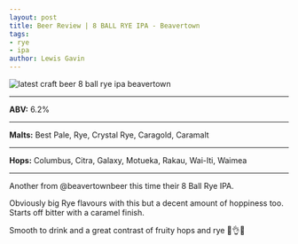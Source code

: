 ```yaml
---
layout: post
title: Beer Review | 8 BALL RYE IPA - Beavertown
tags:
- rye
- ipa
author: Lewis Gavin
---
```


![latest craft beer 8 ball rye ipa beavertown](https://www.lewisgavin.co.uk/beermeupplease/images/2019-01-08-another-@beavertownbeer-time-8-ball-rye-ipa-obviously-big-rye.png)

***
**ABV:** 6.2%

***
**Malts:** Best Pale, Rye, Crystal Rye, Caragold, Caramalt

***
**Hops:** Columbus, Citra, Galaxy, Motueka, Rakau, Wai-Iti, Waimea

***

Another from @beavertownbeer this time their 8 Ball Rye IPA.

Obviously big Rye flavours with this but a decent amount of hoppiness too. Starts off bitter with a caramel finish.

Smooth to drink and a great contrast of fruity hops and rye 🙌👌🍻

